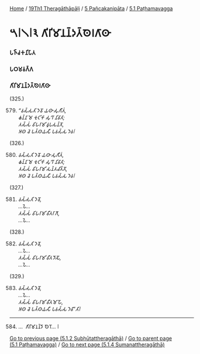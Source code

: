 
[Home](/) / [19Th1 Theragāthāpāḷi](/tipitaka/19Th1.md) / [5 Pañcakanipāta](/tipitaka/19Th1/5.md) / [5.1 Paṭhamavagga](/tipitaka/19Th1/5/5.1.md)

# 𑁫𑁇𑁧𑁇𑁩 𑀕𑀺𑀭𑀺𑀫𑀸𑀦𑀦𑁆𑀤𑀢𑁆𑀣𑁂𑀭𑀕𑀸𑀣𑀸

### 𑀧𑀜𑁆𑀘𑀓𑀦𑀺𑀧𑀸𑀢

### 𑀧𑀞𑀫𑀯𑀕𑁆𑀕

### 𑀕𑀺𑀭𑀺𑀫𑀸𑀦𑀦𑁆𑀤𑀢𑁆𑀣𑁂𑀭𑀕𑀸𑀣𑀸

(325.)

579. _“𑀯𑀲𑁆𑀲𑀢𑀺 𑀤𑁂𑀯𑁄 𑀬𑀣𑀸 𑀲𑀼𑀕𑀻𑀢𑀁,_  
_𑀙𑀦𑁆𑀦𑀸 𑀫𑁂 𑀓𑀼𑀝𑀺𑀓𑀸 𑀲𑀼𑀔𑀸 𑀦𑀺𑀯𑀸𑀢𑀸;_  
_𑀢𑀲𑁆𑀲𑀁 𑀯𑀺𑀳𑀭𑀸𑀫𑀺 𑀯𑀽𑀧𑀲𑀦𑁆𑀢𑁄,_  
_𑀅𑀣 𑀘𑁂 𑀧𑀢𑁆𑀣𑀬𑀲𑀻 𑀧𑀯𑀲𑁆𑀲 𑀤𑁂𑀯𑁇_  


(326.)

580. _𑀯𑀲𑁆𑀲𑀢𑀺 𑀤𑁂𑀯𑁄 𑀬𑀣𑀸 𑀲𑀼𑀕𑀻𑀢𑀁,_  
_𑀙𑀦𑁆𑀦𑀸 𑀫𑁂 𑀓𑀼𑀝𑀺𑀓𑀸 𑀲𑀼𑀔𑀸 𑀦𑀺𑀯𑀸𑀢𑀸;_  
_𑀢𑀲𑁆𑀲𑀁 𑀯𑀺𑀳𑀭𑀸𑀫𑀺 𑀲𑀦𑁆𑀢𑀘𑀺𑀢𑁆𑀢𑁄,_  
_𑀅𑀣 𑀘𑁂 𑀧𑀢𑁆𑀣𑀬𑀲𑀻 𑀧𑀯𑀲𑁆𑀲 𑀤𑁂𑀯𑁇_  


(327.)

581. _𑀯𑀲𑁆𑀲𑀢𑀺 𑀤𑁂𑀯𑁄,_  
_…𑀧𑁂…_  
_𑀢𑀲𑁆𑀲𑀁 𑀯𑀺𑀳𑀭𑀸𑀫𑀺 𑀯𑀻𑀢𑀭𑀸𑀕𑁄,_  
_…𑀧𑁂…_  


(328.)

582. _𑀯𑀲𑁆𑀲𑀢𑀺 𑀤𑁂𑀯𑁄,_  
_…𑀧𑁂…_  
_𑀢𑀲𑁆𑀲𑀁 𑀯𑀺𑀳𑀭𑀸𑀫𑀺 𑀯𑀻𑀢𑀤𑁄𑀲𑁄,_  
_…𑀧𑁂…_  


(329.)

583. _𑀯𑀲𑁆𑀲𑀢𑀺 𑀤𑁂𑀯𑁄,_  
_…𑀧𑁂…_  
_𑀢𑀲𑁆𑀲𑀁 𑀯𑀺𑀳𑀭𑀸𑀫𑀺 𑀯𑀻𑀢𑀫𑁄𑀳𑁄,_  
_𑀅𑀣 𑀘𑁂 𑀧𑀢𑁆𑀣𑀬𑀲𑀻 𑀧𑀯𑀲𑁆𑀲 𑀤𑁂𑀯𑀸”𑀢𑀺𑁇_  


---

584. …  𑀕𑀺𑀭𑀺𑀫𑀸𑀦𑀦𑁆𑀤𑁄 𑀣𑁂𑀭𑁄… 𑁇



[Go to previous page (5.1.2 Subhūtattheragāthā)](/tipitaka/19Th1/5/5.1/5.1.2.md) / [Go to parent page (5.1 Paṭhamavagga)](/tipitaka/19Th1/5/5.1.md) / [Go to next page (5.1.4 Sumanattheragāthā)](/tipitaka/19Th1/5/5.1/5.1.4.md)


